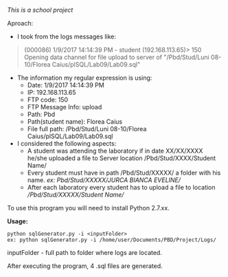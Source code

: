 *This is a school project*

Aproach:
- I took from the logs messages like:
>(000086) 1/9/2017 14:14:39 PM - student (192.168.113.65)> 150 Opening data channel for file upload to server of "/Pbd/Stud/Luni 08-10/Florea Caius/plSQL/Lab09/Lab09.sql"
- The information my regular expression is using: 
	* Date: 1/9/2017 14:14:39 PM
	* IP: 192.168.113.65
	* FTP code: 150
	* FTP Message Info: upload
	* Path: Pbd
	* Path(student name): Florea Caius
	* File full path: /Pbd/Stud/Luni 08-10/Florea Caius/plSQL/Lab09/Lab09.sql
- I considered the following aspects:
	* A student was attending the laboratory if in date XX/XX/XXXX he/she uploaded a file to Server location /Pbd/Stud/XXXX/Student Name/
	* Every student must have in path /Pbd/Stud/XXXXX/ a folder with his name. *ex: Pbd/Stud/XXXXX/JURCA BIANCA EVELINE/*
	* After each laboratory every student has to upload a file to location */Pbd/Stud/XXXXX/Student Name/*

To use this program you will need to install Python 2.7.xx.

**Usage:**
```
python sqlGenerator.py -i <inputFolder>
ex: python sqlGenerator.py -i /home/user/Documents/PBD/Project/Logs/
```
inputFolder - full path to folder where logs are located.

After executing the program, 4 .sql files are generated.

